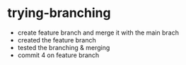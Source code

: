 # trying-branching
- create feature branch and merge it with the main brach
- created the feature branch
- tested the branching & merging
- commit 4 on feature branch
